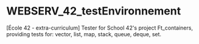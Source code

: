 # WEBSERV_42_testEnvironnement
[École 42 - extra-curriculum] Tester for School 42's project Ft_containers, providing tests for: vector, list, map, stack, queue, deque, set.
